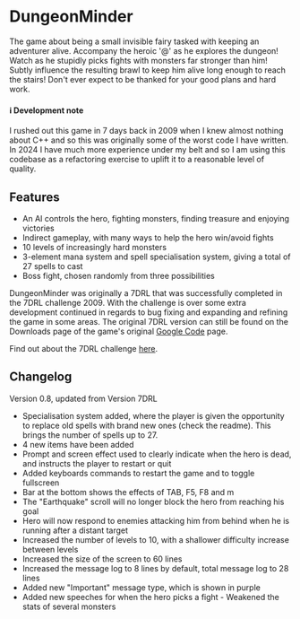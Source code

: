 # DungeonMinder
The game about being a small invisible fairy tasked with keeping an adventurer alive. Accompany the heroic '@' as he explores the dungeon! Watch as he stupidly picks fights with monsters far stronger than him! Subtly influence the resulting brawl to keep him alive long enough to reach the stairs! Don't ever expect to be thanked for your good plans and hard work.

#### :information_source: Development note
I rushed out this game in 7 days back in 2009 when I knew almost nothing about C++ and so this was originally some of the worst code I have written. In 2024 I have much more experience under my belt and so I am using this codebase as a refactoring exercise to uplift it to a reasonable level of quality. 

## Features
- An AI controls the hero, fighting monsters, finding treasure and enjoying victories
- Indirect gameplay, with many ways to help the hero win/avoid fights
- 10 levels of increasingly hard monsters
- 3-element mana system and spell specialisation system, giving a total of 27 spells to cast
- Boss fight, chosen randomly from three possibilities

DungeonMinder was originally a 7DRL that was successfully completed in the 7DRL challenge 2009. With the challenge is over some extra development continued in regards to bug fixing and expanding and refining the game in some areas. The original 7DRL version can still be found on the Downloads page of the game's original [Google Code](https://code.google.com/archive/p/dungeonminder) page.

Find out about the 7DRL challenge [here](https://7drl.com/).

## Changelog
Version 0.8, updated from Version 7DRL
- Specialisation system added, where the player is given the opportunity to replace old spells with brand new ones (check the readme). This brings the number of spells up to 27.
- 4 new items have been added
- Prompt and screen effect used to clearly indicate when the hero is dead, and instructs the player to restart or quit
- Added keyboards commands to restart the game and to toggle fullscreen
- Bar at the bottom shows the effects of TAB, F5, F8 and m
- The "Earthquake" scroll will no longer block the hero from reaching his goal
- Hero will now respond to enemies attacking him from behind when he is running after a distant target
- Increased the number of levels to 10, with a shallower difficulty increase between levels
- Increased the size of the screen to 60 lines
- Increased the message log to 8 lines by default, total message log to 28 lines
- Added new "Important" message type, which is shown in purple
- Added new speeches for when the hero picks a fight - Weakened the stats of several monsters